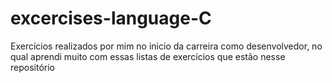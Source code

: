 # excercises-language-C
Exercícios realizados por mim no inicio da carreira como desenvolvedor,
no qual aprendi muito com essas listas de exercícios que estão nesse repositório
